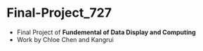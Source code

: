 # Final-Project_727
+ Final Project of **Fundemental of Data Display and Computing** 
+ Work by Chloe Chen and Kangrui
